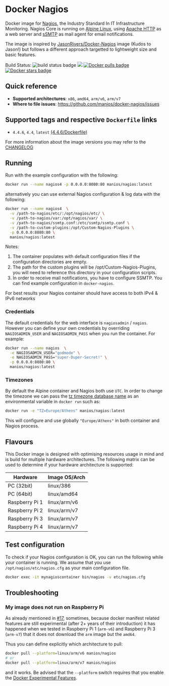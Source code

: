 # Docker Nagios

Docker image for [Nagios](https://www.nagios.org/), the Industry Standard In IT Infrastructure Monitoring. Nagios Core is running on [Alpine Linux](https://alpinelinux.org/), using [Apache HTTP](http://httpd.apache.org/) as a web server and [sSMTP](https://wiki.debian.org/sSMTP) as mail agent for email notifications.

The image is inspired by [JasonRivers/Docker-Nagios](https://github.com/JasonRivers/Docker-Nagios) image (Kudos to Jason!) but follows a different approach targetted to lightweight size and basic features.

Build Status: 
 ![build status badge](https://github.com/manios/docker-nagios/workflows/Nagios%20Build/badge.svg?branch=master) [![](https://images.microbadger.com/badges/image/manios/nagios.svg)](https://microbadger.com/images/manios/nagios) [![Docker pulls badge](https://img.shields.io/docker/pulls/manios/nagios.svg)](https://hub.docker.com/r/manios/nagios)  [![Docker stars badge](https://img.shields.io/docker/stars/manios/nagios.svg)](https://hub.docker.com/r/manios/nagios)

## Quick reference

* **Supported architectures**: `x86`, `amd64`, `arm/v6`, `arm/v7`
* **Where to file issues**: https://github.com/manios/docker-nagios/issues

## Supported tags and respective `Dockerfile` links

* `4.4.6`, `4.4`, `latest` [(4.4.6/Dockerfile)](https://github.com/manios/docker-nagios/blob/master/Dockerfile)

For more information about the image versions you may refer to the [CHANGELOG](https://github.com/manios/docker-nagios/blob/master/CHANGELOG.md)

## Running

Run with the example configuration with the following:

```sh
docker run --name nagios4 -p 0.0.0.0:8080:80 manios/nagios:latest
```

alternatively you can use external Nagios configuration & log data with the following:

```sh
docker run --name nagios4  \
  -v /path-to-nagios/etc/:/opt/nagios/etc/ \
  -v /path-to-nagios/var:/opt/nagios/var/ \
  -v /path-to-nagios/ssmtp.conf:/etc/ssmtp/ssmtp.conf \
  -v /path-to-custom-plugins:/opt/Custom-Nagios-Plugins \
  -p 0.0.0.0:8080:80 \
  manios/nagios:latest
```

Notes: 

1. The container populates with default configuration files if the configuration directories are empty.
1. The path for the custom plugins will be /opt/Custom-Nagios-Plugins, you will need to reference this directory in your configuration scripts.
1. In order to receive mail notifications, you have to configure SSMTP. You can find example configuration in `docker-nagios`.

For best results your Nagios container should have access to both IPv4 & IPv6 networks 

### Credentials

The default credentials for the web interface is `nagiosadmin` / `nagios`. However you can define your own credentials by overriding `NAGIOSADMIN_USER` and `NAGIOSADMIN_PASS` when you run the container. For example:

```sh
docker run --name nagios  \
  -e NAGIOSADMIN_USER="godmode" \
  -e NAGIOSADMIN_PASS="super-Duper-Secret!" \
  -p 0.0.0.0:8080:80 \
  manios/nagios:latest
```

### Timezones

By default the Alpine container and Nagios both use `UTC`. In order to change the timezone we can pass the [tz timezone database name](https://en.wikipedia.org/wiki/List_of_tz_database_time_zones) as an environmental variable in `docker run` such as:

```bash
docker run -e "TZ=Europe/Athens" manios/nagios:latest
```

This will configure and use globally `"Europe/Athens"` in both container and Nagios process.

## Flavours

This Docker image is designed with optimising resources usage in mind and is build for multiple hardware architectures. The following matrix can be used to determine if your hardware architecture is supported:

|Hardware|Image OS/Arch|
|-|-|
|PC (32bit)|linux/386|
|PC (64bit)|linux/amd64
|Raspberry Pi 1|linux/arm/v6|
|Raspberry Pi 2|linux/arm/v7|
|Raspberry Pi 3|linux/arm/v7|
|Raspberry Pi 4|linux/arm/v7|

## Test configuration

To check if your Nagios configuration is OK, you can run the following while your container is running. We assume that you use `/opt/nagios/etc/nagios.cfg` as your main configuration file.

```bash
docker exec -it mynagioscontainer bin/nagios -v etc/nagios.cfg
```

## Troubleshooting

### My image does not run on Raspberry Pi

As already mentioned in [#17](https://github.com/manios/docker-nagios/issues/17), sometimes, because docker manifest related features are still experimental (after 2+ years of their introduction) it has happened when we tested in Raspberry Pi 1 (`arm-v6`) and Raspberry Pi 3 (`arm-v7`) that it does not download the `arm` image but the `amd64`.

Thus you can define explicitly which architecture to pull:

```bash
docker pull --platform=linux/arm/v6 manios/nagios
# or
docker pull --platform=linux/arm/v7 manios/nagios
```

and it works. Be advised that the `--platform` switch requires that you enable the [Docker Experimental Features](https://github.com/docker/cli/blob/master/experimental/README.md).
